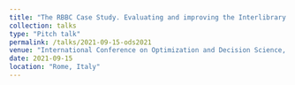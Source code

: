 ```yaml
---
title: "The RBBC Case Study. Evaluating and improving the Interlibrary Loan Service in the Province of Brescia"
collection: talks
type: "Pitch talk"
permalink: /talks/2021-09-15-ods2021
venue: "International Conference on Optimization and Decision Science, AIRO–ODS 2021, September 14–17, 2021"
date: 2021-09-15
location: "Rome, Italy"
---
```

